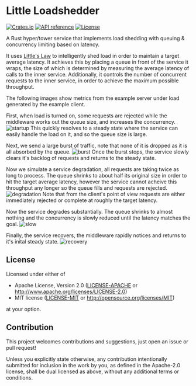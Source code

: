 # Little Loadshedder
[![Crates.io](https://img.shields.io/crates/v/little-loadshedder.svg)](https://crates.io/crates/little-loadshedder)
[![API reference](https://docs.rs/little-loadshedder/badge.svg)](https://docs.rs/little-loadshedder/)
[![License](https://img.shields.io/badge/license-MIT_OR_Apache--2.0-blue.svg)](
https://github.com/Skepfyr/little-loadshedder#license)

A Rust hyper/tower service that implements load shedding with queuing & concurrency limiting based on latency.

It uses [Little's Law](https://en.wikipedia.org/wiki/Little%27s_law) to intelligently shed load in order to maintain a target average latency.
It achieves this by placing a queue in front of the service it wraps, the size of which is determined by measuring the average latency of calls to the inner service.
Additionally, it controls the number of concurrent requests to the inner service, in order to achieve the maximum possible throughput.

The following images show metrics from the example server under load generated by the example client.

First, when load is turned on, some requests are rejected while the middleware works out the queue size, and increases the concurrency.
![startup](https://user-images.githubusercontent.com/3080863/215579375-39abe718-2820-4fb4-ac52-3a5ca705085d.png)
This quickly resolves to a steady state where the service can easily handle the load on it, and so the queue size is large.

Next, we send a large burst of traffic, note that none of it is dropped as it is all absorbed by the queue.
![burst](https://user-images.githubusercontent.com/3080863/215579359-075c94fe-245b-47fb-899e-d273b954bb1e.png)
Once the burst stops, the service slowly clears it's backlog of requests and returns to the steady state.

Now we simulate a service degradation, all requests are taking twice as long to process.
The queue shrinks to about half its original size in order to hit the target average latency, however the service cannot acheive this throughput any longer so the queue fills and requests are rejected.
![degradation](https://user-images.githubusercontent.com/3080863/215579365-7af527c9-745f-4ab4-b87f-813a09664018.png)
Note that from the client's point of view requests are either immediately rejected or complete at roughly the target latency.

Now the service degrades substantially. The queue shrinks to almost nothing and the concurrency is slowly reduced until the latency matches the goal.
![slow](https://user-images.githubusercontent.com/3080863/215579369-1f1261ec-8029-49e1-817a-a77f47e2f747.png)

Finally, the service recovers, the middleware rapidly notices and returns to it's inital steady state.
![recovery](https://user-images.githubusercontent.com/3080863/215579367-17a94de3-674c-4e3b-84a3-185daf087956.png)

## License
Licensed under either of  

* Apache License, Version 2.0
  ([LICENSE-APACHE](LICENSE-APACHE) or http://www.apache.org/licenses/LICENSE-2.0)
* MIT license
  ([LICENSE-MIT](LICENSE-MIT) or http://opensource.org/licenses/MIT)

at your option.

## Contribution
This project welcomes contributions and suggestions, just open an issue or pull request!

Unless you explicitly state otherwise, any contribution intentionally submitted
for inclusion in the work by you, as defined in the Apache-2.0 license, shall be
dual licensed as above, without any additional terms or conditions.


